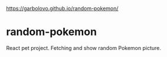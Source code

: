 https://garbolovo.github.io/random-pokemon/

# random-pokemon
React pet project. Fetching and show random Pokemon picture.
